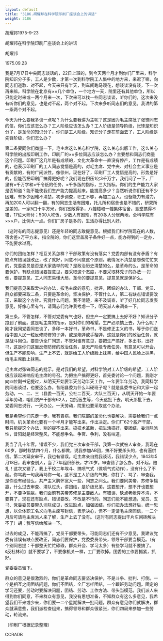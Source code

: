 ```yaml
---
layout: default
title: "3186.胡耀邦在科学院印刷厂座谈会上的讲话"
weight: 3186
---
```


胡耀邦1975-9-23

胡耀邦在科学院印刷厂座谈会上的讲话

胡耀邦

1975.09.23

我是7月17日中央同志谈话的，22日上班的，到今天两个月才到你们厂里来，科学院知识分子多，工人是少数，才第一次到科学院工人集中的地方来，来迟了嘛，向同志们道歉、对不起，今天来只有半天，到车间跑马观花，想谈谈没有谈，下一次再来嘛，科学院在北京有××几个单位，一个地方一天，院里还有其他单位，所以只能定时来或一两个月来一次，下次来可以找一些同志谈谈，听你们的，这次来没有听你们的意见，也是对不起，两个对不起。下次来多听同志们的意见。我讲的第一条两个对不起。

今天为什么要我多谈一点呢？为什么要我讲为主呢？这是因为毛主席批了张锋同志的信，你们应该怎么办？工人阶级应该怎么办？工人阶级是领导阶级，张锋是知识分子，是革命的知识分子，你们是工人阶级，知识分子走在前面去了，工人阶级是先锋阶级，你们怎么办？

第二条要同你们商量一下，毛主席这么关心科学院，这么关心出版工作，这么关心科学院的出版印刷工作，印刷厂的××多位同志应该怎么办？主要想和同志们商量这个问题。印刷厂这几年是有成绩的，文化大革命中一直没有停产，工作是有成绩的，也表示印刷厂的工人同志觉悟是高的，对毛主席、党中央、对社会主义事业是有贡献的，有的广闹派性，像徐州，现在好了，印刷厂工人觉悟是高的，形势是好的，但能否把印刷厂搞得更好呢？我们现在积压1亿3千万字，我们问了一下，厂里有×千万字和×千令纸的任务，×千多版的指标，三大指标。你们的生产能力大家是否知道？能不能使我们生产能力提高起来，能提高多少？当然听说你们还有不少困难，有多少困难不清楚，初步调查，职工不够，再加二百人，设备能力有潜力，再加200人可以翻一翻，有的同志生活有困难，托儿所和宿舍也是不错的，研究所是差的，一家5口十平方米，你们宽敞得多，八幢楼和一幢集体宿舍，食堂搞得不错，17位大师付；500人吃饭，少数人有困难，有20多人分居两地，全科学院有×××户，比例大一点。你们厂房子是多的，生活办得比别人好。

（这时有的同志提意见）还是年轻的同志敢提意见。根据我们科学院现在的人数，宿舍差×万平方米，指全院的，你们这里盖房子条件好一点，能办得到的一定办，不能要求过高。

你们的团结怎样？相互关系怎样？干部政策有没有落实？党委内部有没有矛盾？有缺点有错误就改正，改了就好，同意不同意这个原则。我情况不清楚是匆匆忙忙来的，党委委员是否是大家选举的呢？是政治历史清楚的么，是革命的么，是革命的要保护，有缺点错误要提意见，要采取这个态度，不要采取林秃子的办法──打倒，要提意见，工人同志易懂大局，革命的要提意见，提意见就是保护么。

我们提意见采取爱护的办法，按毛主席的意见，批评，团结的办法，干部、党员、群众都要采取二条，只要是革命的，坚决保护，不管什么人，第二有缺点错误要改正，采取这个方针。究竟什么问题，我不清楚，来不及调查，听了好几位同志发表意见，好像心里有气，请同志们允许我考虑一下，明天派人来调查一下。

第三条，不管怎样，不管对党委有气也好，但生产一定要搞上去好不好？知识分子跑到了前面。这是毛主席的指示，是对你们的希望。生产必须搞上去，为什么呢？刚才我同党委同志谈了，多印一本好书，革命书，不是修正主义的书，等于你们送给中国人民一粒反修防修的子弹，或是炮弹或手榴弹，这就是你们的政治任务，就是战斗岗位。要告诉全厂同志，不管对谁有意见，要把生产搞好，多出书，出好书，这是你们这里反修防修的政治任务，是无产阶级专政任务。有意见可以开会，但生产不能影响，生产上不去，就是给工人阶级脸上抹黑，给中国人民脸上抹黑，给毛主席脸上抹黑。

毛主席对张锋同志的批示，是对我们的希望，对科学院对工人阶级的希望，工人阶级应该起来响应毛主席的号召。为把生产搞得更好，首先委讨论一个问题，我刚才向四位副书记提过，从明天开始要半天劳动半天工作，一年要半年劳动。我同科学院同志谈过，也要这么办。昔阳县委为什么叫硬班子呢？就是县委书记和大家一起劳动，一、二、三（县委一百天，公社二百天，大队三百天），从明天开始一年要半年劳动，咱们脱产干部有62人，包括医生等，今天这批下去，明天那批下去，党委同志说行，一天办公，一天劳动，院里也要采取这个办法。

我是希望你们先走一步。我有胃病，我们院部的革命化也要解决，需要给我们一点时间，机关革命化要有一个半月才能写出来，作出决定。你们厂62个脱产干部，我只能提这个办法，别的提不出来，搞技术革新，把生活搞好，要团结，委消除派性，昔阳就是经常整风，不能想争名、争官、争利，没有味道。

我当了几十年官，错误不少，我们党三次审查干部，我第一次就被人审查，我现在60岁，那时软禁四个月，什么都做，说我参加AB团，搞不好要杀头的，也有逼供信。第二次延安审干，我也有错误，毛主席亲自找我谈话，我错误少点。1943年5月18日，我审查别人，当了7年组织部长，才20岁。审查错了怎么办，对不起，赔礼！这次又错了，我上干校二年埃斗、搞喷气式（做喷气式动作），没有什么了不起。你骂我一句我再骂你一句，这不是工人阶级的气概，你打了、骂了、审查我，是你没有经验么，共产主义胸怀宽大一些，同志之间么。我们要同美帝、苏修争输赢，什么过去审查、清队过头，讲团结，是阶级兄弟，这要想开，想不开也要想开，不要争输赢，我们面前有美帝苏修是主要敌人。有错误、缺点老帐算不清，不要算了，现在还有缺点、错误要改，不改是不行的。同志们能不能想通，党员、支书、党委委员要带头消除成见，改进缺点，加强团结，你们把办法想好后，统一思想，以全体职工名义向毛主席写封信，表示决心，但不一定请毛主席回信，一二个月后可请毛主席派人来了解，生产上去了没有。（这时有同志提出干片车间砖解决不了）胡：我写信给解决一下。

过去的成见，不能再搞了，党员干部要带头。可能同志们还有不少意见，我建议党委有错误有缺点要改正，同志们要保护，党委委员带头，领导干部要当模范。（有个别同志提：干部整天忙忙碌碌，群众开会、学习太多）有些学习就不要搞了。《反杜林论》就不要学了，不要像机关一样，工厂要砍掉。团委的工作要抓紧，抓好。

党委委员留下。

群众的意见是很激烈的，你们是革命同志要坚决保护，不是斗争、批判、打倒。一个是相互之间团结问题，你们不团结，全厂怎样团结，一个跟班劳动问题。固定的学习还要，劳动时要解决问题，团结、劳动、工作方法、带头当模范。我们派人来得到你们同意，不来群众有意见，我没有思想准备，不知群众有这么多意见，我希望我们不来或少来，你们要一二个星期解决一批问题，群众有意见你们就解决，群众就满意些，我们派检查组来，搞得领导和群众很紧张，你们四局来参加一些劳动，轮流来。

（印刷厂根据记录整理）

CCRADB

